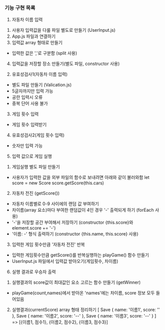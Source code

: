 ### 기능 구현 목록

1. 자동차 이름 입력
1) 사용자 입력값을 다룰 파일 별도로 만들기 (UserInput.js)
2) App.js 파일과 연결하기
3) 입력값 array 형태로 만들기
- 입력한 값은 ','로 구분함 (split 사용)
4) 입력값을 저장할 장소 만들기(별도 파일, constructor 사용)

2. 유효성검사1(자동차 이름 입력)
- 별도 파일 만들기 (Valication.js)
- 5글자까지만 입력 가능
- 공란 입력시 오류
- 중복 단어 사용 불가

3. 게임 횟수 입력
- 게임 횟수 입력받기

4. 유효성검사2(게임 횟수 입력)
- 숫자만 입력 가능

5. 입력 값으로 게임 실행
1) 게임실행 별도 파일 만들기
- 사용자가 입력한 값을 외부 파일의 함수로 보내려면 아래와 같이 불러와함
let score = new Score
score.getScore(this.cars)
2) 자동차 전진 (getScore())
- 자동차 이름별로 0-9 사이에의 랜덤 값 부여하기
- 차이름(array 요소)마다 부여한 랜덤값이 4인 경우 '-' 출력되게 하기
(forEach 사용)
- '-'을 저장할 공간 부여해서 저장하기
(constructor {this.score}와 element.score += '-')
- '이름: -' 형식 출력하기
(constructor {this.name, this.score} 사용)
3) 입력한 게임 횟수만큼 '자동차 전진' 반복
- 입력한 게임횟수만큼 getScore()를 반복실행하는 playGame() 함수 만들기
- UserInput.js 파일에서 입력값 받아오기(게임횟수, 차이름)

6. 실행 결과로 우승자 출력
1) 실행결과의 score값이 최대값인 요소 고르는 함수 만들기 (getWinner)
- playGame(count,names)에서 받아온 'names'에는 차이름, score 정보 모두 들어있음
2) 실행결과(currentScore) array 형태 정리하기
[ Save { name: '이름1', score: '' },
  Save { name: '이름2', score: '--' },
  Save { name: '이름3', score: '--' } ]
=> [{이름1, 점수1}, {이름2, 점수2}, {이름3, 점수3}]
